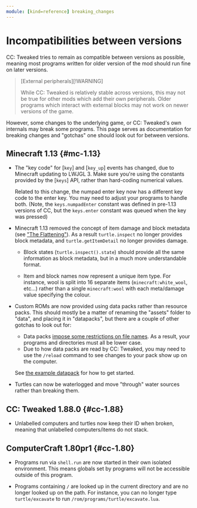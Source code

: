 ```yaml
---
module: [kind=reference] breaking_changes
---
```


<!--
SPDX-FileCopyrightText: 2019 The CC: Tweaked Developers

SPDX-License-Identifier: MPL-2.0
-->

# Incompatibilities between versions

CC: Tweaked tries to remain as compatible between versions as possible, meaning most programs written for older version
of the mod should run fine on later versions.

> [External peripherals][!WARNING]
>
> While CC: Tweaked is relatively stable across versions, this may not be true for other mods which add their own
> peripherals. Older programs which interact with external blocks may not work on newer versions of the game.

However, some changes to the underlying game, or CC: Tweaked's own internals may break some programs. This page serves
as documentation for breaking changes and "gotchas" one should look out for between versions.

## Minecraft 1.13 {#mc-1.13}
 - The "key code" for [`key`] and [`key_up`] events has changed, due to Minecraft updating to LWJGL 3. Make sure you're
   using the constants provided by the [`keys`] API, rather than hard-coding numerical values.

   Related to this change, the numpad enter key now has a different key code to the enter key. You may need to adjust
   your programs to handle both. (Note, the `keys.numpadEnter` constant was defined in pre-1.13 versions of CC, but the
   `keys.enter` constant was queued when the key was pressed)

 - Minecraft 1.13 removed the concept of item damage and block metadata (see ["The Flattening"][flattening]). As a
   result `turtle.inspect` no longer provides block metadata, and `turtle.getItemDetail` no longer provides damage.

   - Block states (`turtle.inspect().state`) should provide all the same information as block metadata, but in a much
     more understandable format.

   - Item and block names now represent a unique item type. For instance, wool is split into 16 separate items
     (`minecraft:white_wool`, etc...) rather than a single `minecraft:wool` with each meta/damage value specifying the
     colour.

 - Custom ROMs are now provided using data packs rather than resource packs. This should mostly be a matter of renaming
   the "assets" folder to "data", and placing it in "datapacks", but there are a couple of other gotchas to look out
   for:

   - Data packs [impose some restrictions on file names][legal_data_pack]. As a result, your programs and directories
     must all be lower case.
   - Due to how data packs are read by CC: Tweaked, you may need to use the `/reload` command to see changes to your
     pack show up on the computer.

   See [the example datapack][datapack-example] for how to get started.

 - Turtles can now be waterlogged and move "through" water sources rather than breaking them.

## CC: Tweaked 1.88.0 {#cc-1.88}
 - Unlabelled computers and turtles now keep their ID when broken, meaning that unlabelled computers/items do not stack.

## ComputerCraft 1.80pr1 {#cc-1.80}
 - Programs run via `shell.run` are now started in their own isolated environment. This means globals set by programs
   will not be accessible outside of this program.

 - Programs containing `/` are looked up in the current directory and are no longer looked up on the path. For instance,
   you can no longer type `turtle/excavate` to run `/rom/programs/turtle/excavate.lua`.

[flattening]: https://minecraft.wiki.com/w/Java_Edition_1.13/Flattening
[legal_data_pack]: https://minecraft.gamepedia.com/Tutorials/Creating_a_data_pack#Legal_characters
[datapack-example]: https://github.com/cc-tweaked/datapack-example "An example datapack for CC: Tweaked"
